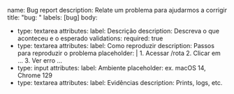 name: Bug report
description: Relate um problema para ajudarmos a corrigir
title: "bug: "
labels: [bug]
body:
  - type: textarea
    attributes:
      label: Descrição
      description: Descreva o que aconteceu e o esperado
    validations:
      required: true
  - type: textarea
    attributes:
      label: Como reproduzir
      description: Passos para reproduzir o problema
      placeholder: |
        1. Acessar /rota
        2. Clicar em ...
        3. Ver erro ...
  - type: input
    attributes:
      label: Ambiente
      placeholder: ex. macOS 14, Chrome 129
  - type: textarea
    attributes:
      label: Evidências
      description: Prints, logs, etc.

